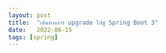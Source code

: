 ```yaml
---
layout: post
title:  "เส้นทางการ upgrade ไปสู่ Spring Boot 3"
date:   2022-06-15
tags: [spring]
---
```



